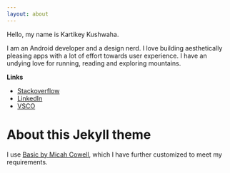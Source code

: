 ```yaml
---
layout: about
---
```


Hello, my name is Kartikey Kushwaha.

I am an Android developer and a design nerd. I love building aesthetically pleasing apps with a lot of effort towards user experience. I have an undying love for running, reading and exploring mountains.

**Links**
- [Stackoverflow](https://stackoverflow.com/users/1102691/krtkush)
- [LinkedIn](https://www.linkedin.com/in/krtkush/)
- [VSCO](https://vsco.co/krtkush/images/1)

# About this Jekyll theme
I use [Basic by Micah Cowell](http://jekyllthemes.org/themes/basic/), which I have further customized to meet my requirements.
